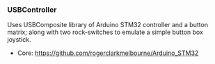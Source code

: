 ### USBController

Uses USBComposite library of Arduino STM32 controller and a button matrix; along with two rock-switches to emulate a simple button box joystick.

* Core: https://github.com/rogerclarkmelbourne/Arduino_STM32